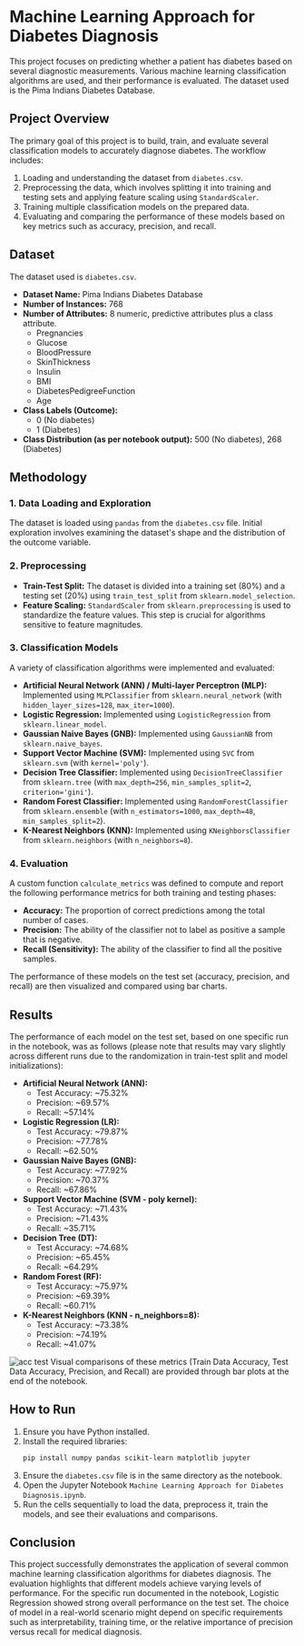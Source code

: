 # Machine Learning Approach for Diabetes Diagnosis

This project focuses on predicting whether a patient has diabetes based on several diagnostic measurements. Various machine learning classification algorithms are used, and their performance is evaluated. The dataset used is the Pima Indians Diabetes Database.

## Project Overview

The primary goal of this project is to build, train, and evaluate several classification models to accurately diagnose diabetes. The workflow includes:
1.  Loading and understanding the dataset from `diabetes.csv`.
2.  Preprocessing the data, which involves splitting it into training and testing sets and applying feature scaling using `StandardScaler`.
3.  Training multiple classification models on the prepared data.
4.  Evaluating and comparing the performance of these models based on key metrics such as accuracy, precision, and recall.

## Dataset

The dataset used is `diabetes.csv`.
* **Dataset Name:** Pima Indians Diabetes Database
* **Number of Instances:** 768
* **Number of Attributes:** 8 numeric, predictive attributes plus a class attribute.
    * Pregnancies
    * Glucose
    * BloodPressure
    * SkinThickness
    * Insulin
    * BMI
    * DiabetesPedigreeFunction
    * Age
* **Class Labels (Outcome):**
    * 0 (No diabetes)
    * 1 (Diabetes)
* **Class Distribution (as per notebook output):** 500 (No diabetes), 268 (Diabetes)

## Methodology

### 1. Data Loading and Exploration
The dataset is loaded using `pandas` from the `diabetes.csv` file. Initial exploration involves examining the dataset's shape and the distribution of the outcome variable.

### 2. Preprocessing
* **Train-Test Split:** The dataset is divided into a training set (80%) and a testing set (20%) using `train_test_split` from `sklearn.model_selection`.
* **Feature Scaling:** `StandardScaler` from `sklearn.preprocessing` is used to standardize the feature values. This step is crucial for algorithms sensitive to feature magnitudes.

### 3. Classification Models
A variety of classification algorithms were implemented and evaluated:
* **Artificial Neural Network (ANN) / Multi-layer Perceptron (MLP):** Implemented using `MLPClassifier` from `sklearn.neural_network` (with `hidden_layer_sizes=128`, `max_iter=1000`).
* **Logistic Regression:** Implemented using `LogisticRegression` from `sklearn.linear_model`.
* **Gaussian Naive Bayes (GNB):** Implemented using `GaussianNB` from `sklearn.naive_bayes`.
* **Support Vector Machine (SVM):** Implemented using `SVC` from `sklearn.svm` (with `kernel='poly'`).
* **Decision Tree Classifier:** Implemented using `DecisionTreeClassifier` from `sklearn.tree` (with `max_depth=256`, `min_samples_split=2`, `criterion='gini'`).
* **Random Forest Classifier:** Implemented using `RandomForestClassifier` from `sklearn.ensemble` (with `n_estimators=1000`, `max_depth=48`, `min_samples_split=2`).
* **K-Nearest Neighbors (KNN):** Implemented using `KNeighborsClassifier` from `sklearn.neighbors` (with `n_neighbors=8`).

### 4. Evaluation
A custom function `calculate_metrics` was defined to compute and report the following performance metrics for both training and testing phases:
* **Accuracy:** The proportion of correct predictions among the total number of cases.
* **Precision:** The ability of the classifier not to label as positive a sample that is negative.
* **Recall (Sensitivity):** The ability of the classifier to find all the positive samples.

The performance of these models on the test set (accuracy, precision, and recall) are then visualized and compared using bar charts.

## Results

The performance of each model on the test set, based on one specific run in the notebook, was as follows (please note that results may vary slightly across different runs due to the randomization in train-test split and model initializations):

* **Artificial Neural Network (ANN):**
    * Test Accuracy: ~75.32%
    * Precision: ~69.57%
    * Recall: ~57.14%
* **Logistic Regression (LR):**
    * Test Accuracy: ~79.87%
    * Precision: ~77.78%
    * Recall: ~62.50%
* **Gaussian Naive Bayes (GNB):**
    * Test Accuracy: ~77.92%
    * Precision: ~70.37%
    * Recall: ~67.86%
* **Support Vector Machine (SVM - poly kernel):**
    * Test Accuracy: ~71.43%
    * Precision: ~71.43%
    * Recall: ~35.71%
* **Decision Tree (DT):**
    * Test Accuracy: ~74.68%
    * Precision: ~65.45%
    * Recall: ~64.29%
* **Random Forest (RF):**
    * Test Accuracy: ~75.97%
    * Precision: ~69.39%
    * Recall: ~60.71%
* **K-Nearest Neighbors (KNN - n_neighbors=8):**
    * Test Accuracy: ~73.38%
    * Precision: ~74.19%
    * Recall: ~41.07%

![acc test](images/my_plot.png)
Visual comparisons of these metrics (Train Data Accuracy, Test Data Accuracy, Precision, and Recall) are provided through bar plots at the end of the notebook.

## How to Run

1.  Ensure you have Python installed.
2.  Install the required libraries:
    ```bash
    pip install numpy pandas scikit-learn matplotlib jupyter
    ```
3.  Ensure the `diabetes.csv` file is in the same directory as the notebook.
4.  Open the Jupyter Notebook `Machine Learning Approach for Diabetes Diagnosis.ipynb`.
5.  Run the cells sequentially to load the data, preprocess it, train the models, and see their evaluations and comparisons.

## Conclusion

This project successfully demonstrates the application of several common machine learning classification algorithms for diabetes diagnosis. The evaluation highlights that different models achieve varying levels of performance. For the specific run documented in the notebook, Logistic Regression showed strong overall performance on the test set. The choice of model in a real-world scenario might depend on specific requirements such as interpretability, training time, or the relative importance of precision versus recall for medical diagnosis.